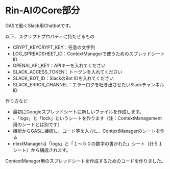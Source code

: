 # Rin-AIのCore部分

GASで動くSlack用Chatbotです。

以下、スクリプトプロパティに持たせるもの

* CRYPT_KEYCRYPT_KEY：任意の文字列
* LOG_SPREADSHEET_ID：ContextManagerで使うためのスプレッドシートID
* OPENAI_API_KEY：APIキーを入れてください
* SLACK_ACCESS_TOKEN：トークンを入れてください
* SLACK_BOT_ID：SlackのBot IDを入れてください
* SLACK_ERROR_CHANNEL：エラーログを吐き出させたいSlackチャンネルID

作り方など

* 最初にGoogleスプレッドシートに新しいファイルを作成します。
* 、「logs」と「lock」というシートを作ります（注：ContextManagement用のシートとは別です）
* 機能からGASに接続し、コード等を入力し、ContextManagerのシートを作る
* ntextManagerは「logs」と「１～５０の数字の書かれた」シート（計５１シート）から構成されます。

ContextManager用のスプレッドシートを作成するためのコードを作りました。

